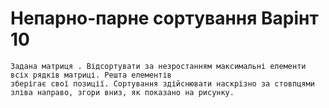 # Непарно-парне сортування Варінт 10

    Задана матриця . Відсортувати за незростанням максимальні елементи всіх рядків матриці. Решта елементів
    зберігає свої позиції. Сортування здійснювати наскрізно за стовпцями зліва направо, згори вниз, як показано на рисунку.